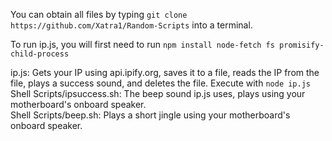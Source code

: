 You can obtain all files by typing ``git clone https://github.com/Xatra1/Random-Scripts`` into a terminal.  

To run ip.js, you will first need to run ``npm install node-fetch fs promisify-child-process``  
  
ip.js: Gets your IP using api.ipify.org, saves it to a file, reads the IP from the file, plays a success sound, and deletes the file. Execute with ``node ip.js``  
Shell Scripts/ipsuccess.sh: The beep sound ip.js uses, plays using your motherboard's onboard speaker.  
Shell Scripts/beep.sh: Plays a short jingle using your motherboard's onboard speaker.
